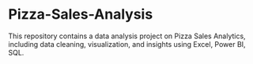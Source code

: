 # Pizza-Sales-Analysis
This repository contains a data analysis project on Pizza Sales Analytics, including data cleaning, visualization, and insights using Excel, Power BI, SQL.

